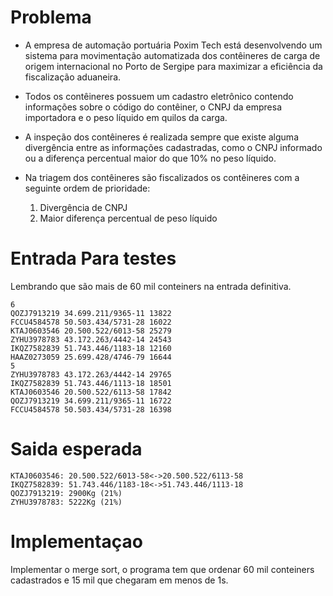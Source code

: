 # Problema

- A empresa de automação portuária Poxim Tech está
  desenvolvendo um sistema para movimentação
  automatizada dos contêineres de carga de origem
  internacional no Porto de Sergipe para maximizar a
  eficiência da fiscalização aduaneira.

- Todos os contêineres possuem um cadastro eletrônico
  contendo informações sobre o código do contêiner,
  o CNPJ da empresa importadora e o peso líquido em
  quilos da carga.

- A inspeção dos contêineres é realizada sempre que
  existe alguma divergência entre as informações
  cadastradas, como o CNPJ informado ou a diferença
  percentual maior do que 10% no peso líquido.

- Na triagem dos contêineres são fiscalizados os
  contêineres com a seguinte ordem de prioridade:
  1.  Divergência de CNPJ
  2.  Maior diferença percentual de peso líquido

# Entrada Para testes

Lembrando que são mais de 60 mil conteiners na entrada definitiva.

```
6
QOZJ7913219 34.699.211/9365-11 13822
FCCU4584578 50.503.434/5731-28 16022
KTAJ0603546 20.500.522/6013-58 25279
ZYHU3978783 43.172.263/4442-14 24543
IKQZ7582839 51.743.446/1183-18 12160
HAAZ0273059 25.699.428/4746-79 16644
5
ZYHU3978783 43.172.263/4442-14 29765
IKQZ7582839 51.743.446/1113-18 18501
KTAJ0603546 20.500.522/6113-58 17842
QOZJ7913219 34.699.211/9365-11 16722
FCCU4584578 50.503.434/5731-28 16398

```

# Saida esperada

```
KTAJ0603546: 20.500.522/6013-58<->20.500.522/6113-58
IKQZ7582839: 51.743.446/1183-18<->51.743.446/1113-18
QOZJ7913219: 2900Kg (21%)
ZYHU3978783: 5222Kg (21%)
```

# Implementaçao

Implementar o merge sort, o programa tem que ordenar 60 mil conteiners cadastrados e 15 mil que chegaram em menos de 1s.
